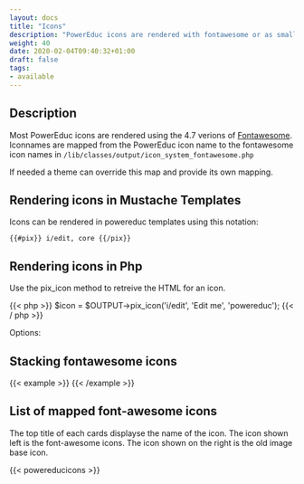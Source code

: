 ```yaml
---
layout: docs
title: "Icons"
description: "PowerEduc icons are rendered with fontawesome or as small images"
weight: 40
date: 2020-02-04T09:40:32+01:00
draft: false
tags:
- available
---
```


## Description

Most PowerEduc icons are rendered using the 4.7 verions of [Fontawesome](https://fontawesome.com/v4.7.0/). Iconnames are mapped from the PowerEduc icon name to the fontawesome icon names in `/lib/classes/output/icon_system_fontawesome.php`

If needed a theme can override this map and provide its own mapping.

## Rendering icons in Mustache Templates

Icons can be rendered in powereduc templates using this notation:

```{{#pix}} i/edit, core {{/pix}}```

## Rendering icons in Php

Use the pix_icon method to retreive the HTML for an icon.

{{< php >}}
    $icon = $OUTPUT->pix_icon('i/edit', 'Edit me', 'powereduc');
{{< / php >}}

Options:

## Stacking fontawesome icons

{{< example >}}
<span class="fa-stack fa-lg">
  <i class="fa fa-comment fa-stack-2x"></i>
  <i class="fa fa-thumbs-o-up fa-stack-1x fa-inverse"></i>
</span>
{{< /example >}}
## List of mapped font-awesome icons

The top title of each cards displayse the name of the icon. The icon shown left is the font-awesome icons. The icon shown on the right is the old image base icon.

{{< powereducicons >}}
